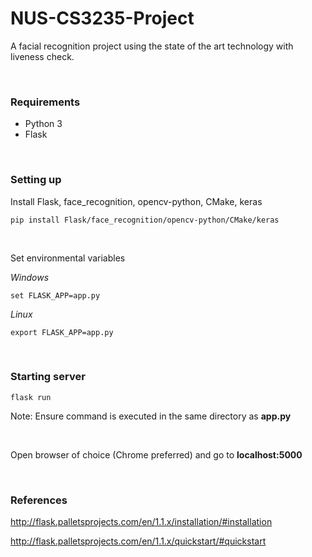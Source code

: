 # NUS-CS3235-Project
A facial recognition project using the state of the art technology with liveness check.

<br/>

### Requirements

* Python 3
* Flask

<br/>

### Setting up

Install Flask, face_recognition, opencv-python, CMake, keras

```
pip install Flask/face_recognition/opencv-python/CMake/keras
```

<br/>

Set environmental variables

*Windows*

```
set FLASK_APP=app.py
```

*Linux*

```
export FLASK_APP=app.py
```

<br/>

### Starting server

```
flask run
```

Note: Ensure command is executed in the same directory as **app.py**

<br/>

Open browser of choice (Chrome preferred) and go to **localhost:5000**

<br/>

### References

<http://flask.palletsprojects.com/en/1.1.x/installation/#installation>

<http://flask.palletsprojects.com/en/1.1.x/quickstart/#quickstart>

